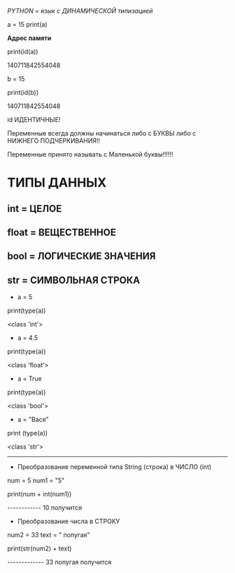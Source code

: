 *PYTHON = язык с ДИНАМИЧЕСКОЙ типизацией*

a = 15
print(a)

**Адрес памяти**

print(id(a))

140711842554048

b = 15

print(id(b))

140711842554048

id ИДЕНТИЧНЫЕ! 

Переменные всегда должны начинаться либо с БУКВЫ либо с НИЖНЕГО ПОДЧЕРКИВАНИЯ!!

Переменные принято называть с Маленькой буквы!!!!!!

# ТИПЫ ДАННЫХ #
## int = ЦЕЛОЕ
## float = ВЕЩЕСТВЕННОЕ
## bool = ЛОГИЧЕСКИЕ ЗНАЧЕНИЯ
## str = СИМВОЛЬНАЯ СТРОКА

* a = 5

print(type(a))

<class 'int'>

* a = 4.5

print(type(a))

<class 'float'>

* a = True

print(type(a))

<class 'bool'>

* a = "Вася"

print (type(a))

<class 'str'>


_______________________________________________________________________________________________________________________________________________________

* Преобразование переменной типа String (строка) в ЧИСЛО (int)

num = 5
num1 = "5"

print(num + int(num1))

------------ 10 получится

* Преобразование числа в СТРОКУ

num2 = 33
text = " попугая"

print(str(num2) + text)

------------- 33 попугая получится



